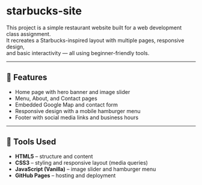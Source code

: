 # starbucks-site

This project is a simple restaurant website built for a web development class assignment.  
It recreates a Starbucks-inspired layout with multiple pages, responsive design,  
and basic interactivity — all using beginner-friendly tools.

---

## 🌟 Features
- Home page with hero banner and image slider  
- Menu, About, and Contact pages  
- Embedded Google Map and contact form  
- Responsive design with a mobile hamburger menu  
- Footer with social media links and business hours  

---

## 🧰 Tools Used
- **HTML5** – structure and content  
- **CSS3** – styling and responsive layout (media queries)  
- **JavaScript (Vanilla)** – image slider and hamburger menu  
- **GitHub Pages** – hosting and deployment  
